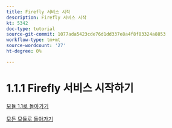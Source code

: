 ```yaml
---
title: Firefly 서비스 시작
description: Firefly 서비스 시작
kt: 5342
doc-type: tutorial
source-git-commit: 1077ada5423cde76d1dd337e8a4f8f83324a8853
workflow-type: tm+mt
source-wordcount: '27'
ht-degree: 0%

---
```


# 1.1.1 Firefly 서비스 시작하기

[모듈 1.1로 돌아가기](./firefly-services.md)

[모든 모듈로 돌아가기](./../../../overview.md)
